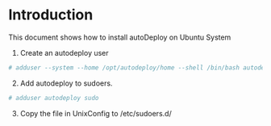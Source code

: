 # Introduction

This document shows how to install autoDeploy on Ubuntu System

1. Create an autodeploy user
```sh
# adduser --system --home /opt/autodeploy/home --shell /bin/bash autodeploy
```
2. Add autodeploy to sudoers.
```sh
# adduser autodeploy sudo
```
3. Copy the file in UnixConfig to /etc/sudoers.d/


